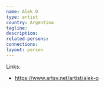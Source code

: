 ```yaml
---
name: Alek O
type: artist
country: Argentina
tagline:
description:
related-persons:
connections:
layout: person
---
```

Links:
* <https://www.artsy.net/artist/alek-o>
